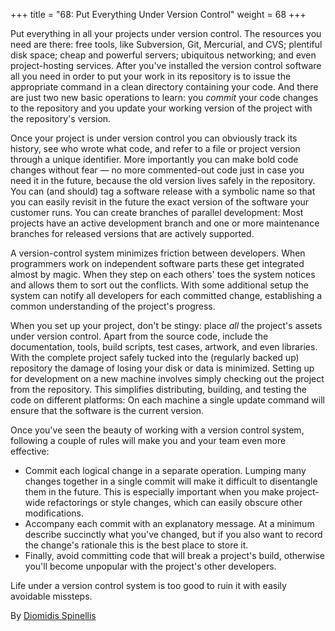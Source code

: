 +++
title = "68: Put Everything Under Version Control"
weight = 68
+++

Put everything in all your projects under version control. The resources you need are there: free tools, like Subversion, Git, Mercurial, and CVS; plentiful disk space; cheap and powerful servers; ubiquitous networking; and even project-hosting services. After you've installed the version control software all you need in order to put your work in its repository is to issue the appropriate command in a clean directory containing your code. And there are just two new basic operations to learn: you *commit* your code changes to the repository and you update your working version of the project with the repository's version.

Once your project is under version control you can obviously track its history, see who wrote what code, and refer to a file or project version through a unique identifier. More importantly you can make bold code changes without fear — no more commented-out code just in case you need it in the future, because the old version lives safely in the repository. You can (and should) tag a software release with a symbolic name so that you can easily revisit in the future the exact version of the software your customer runs. You can create branches of parallel development: Most projects have an active development branch and one or more maintenance branches for released versions that are actively supported.

A version-control system minimizes friction between developers. When programmers work on independent software parts these get integrated almost by magic. When they step on each others' toes the system notices and allows them to sort out the conflicts. With some additional setup the system can notify all developers for each committed change, establishing a common understanding of the project's progress.

When you set up your project, don't be stingy: place *all* the project's assets under version control. Apart from the source code, include the documentation, tools, build scripts, test cases, artwork, and even libraries. With the complete project safely tucked into the (regularly backed up) repository the damage of losing your disk or data is minimized. Setting up for development on a new machine involves simply checking out the project from the repository. This simplifies distributing, building, and testing the code on different platforms: On each machine a single update command will ensure that the software is the current version.

Once you've seen the beauty of working with a version control system, following a couple of rules will make you and your team even more effective:

- Commit each logical change in a separate operation. Lumping many changes together in a single commit will make it difficult to disentangle them in the future. This is especially important when you make project-wide refactorings or style changes, which can easily obscure other modifications.
- Accompany each commit with an explanatory message. At a minimum describe succinctly what you've changed, but if you also want to record the change's rationale this is the best place to store it.
- Finally, avoid committing code that will break a project's build, otherwise you'll become unpopular with the project's other developers.

Life under a version control system is too good to ruin it with easily avoidable missteps.

By [Diomidis Spinellis](http://programmer.97things.oreilly.com/wiki/index.php/Diomidis_Spinellis)